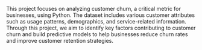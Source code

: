 This project focuses on analyzing customer churn, a critical metric for businesses, using Python. The dataset includes various customer attributes such as usage patterns, demographics, and service-related information. Through this project, we aim to identify key factors contributing to customer churn and build predictive models to help businesses reduce churn rates and improve customer retention strategies.
